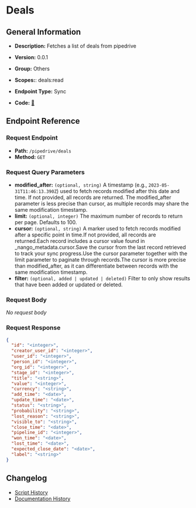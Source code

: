 # Deals

## General Information

- **Description:** Fetches a list of deals from pipedrive

- **Version:** 0.0.1
- **Group:** Others
- **Scopes:**: deals:read
- **Endpoint Type:** Sync
- **Code:** [🔗](https://github.com/NangoHQ/integration-templates/tree/main/integrations/pipedrive/syncs/deals.ts)

## Endpoint Reference

### Request Endpoint

- **Path:** `/pipedrive/deals`
- **Method:** `GET`

### Request Query Parameters

- **modified_after:** `(optional, string)` A timestamp (e.g., `2023-05-31T11:46:13.390Z`) used to fetch records modified after this date and time. If not provided, all records are returned. The modified_after parameter is less precise than cursor, as multiple records may share the same modification timestamp.
- **limit:** `(optional, integer)` The maximum number of records to return per page. Defaults to 100.
- **cursor:** `(optional, string)` A marker used to fetch records modified after a specific point in time.If not provided, all records are returned.Each record includes a cursor value found in _nango_metadata.cursor.Save the cursor from the last record retrieved to track your sync progress.Use the cursor parameter together with the limit parameter to paginate through records.The cursor is more precise than modified_after, as it can differentiate between records with the same modification timestamp.
- **filter:** `(optional, added | updated | deleted)` Filter to only show results that have been added or updated or deleted.

### Request Body

_No request body_

### Request Response

```json
{
  "id": "<integer>",
  "creator_user_id": "<integer>",
  "user_id": "<integer>",
  "person_id": "<integer>",
  "org_id": "<integer>",
  "stage_id": "<integer>",
  "title": "<string>",
  "value": "<integer>",
  "currency": "<string>",
  "add_time": "<date>",
  "update_time": "<date>",
  "status": "<string>",
  "probability": "<string>",
  "lost_reason": "<string>",
  "visible_to": "<string>",
  "close_time": "<date>",
  "pipeline_id": "<integer>",
  "won_time": "<date>",
  "lost_time": "<date>",
  "expected_close_date": "<date>",
  "label": "<string>"
}
```

## Changelog

- [Script History](https://github.com/NangoHQ/integration-templates/commits/main/integrations/pipedrive/syncs/deals.ts)
- [Documentation History](https://github.com/NangoHQ/integration-templates/commits/main/integrations/pipedrive/syncs/deals.md)
